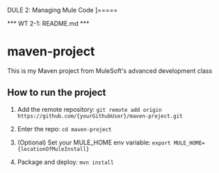 DULE 2: Managing Mule Code ]=====

 *** WT 2-1: README.md ***

 # maven-project

 This is my Maven project from MuleSoft's advanced development class

 ## How to run the project

 1. Add the remote repository: `git remote add origin https://github.com/{yourGithubUser}/maven-project.git`

 1. Enter the repo: `cd maven-project`

 1. (Optional) Set your MULE_HOME env variable: `export MULE_HOME={locationOfMuleInstall}`

 1. Package and deploy: `mvn install`

